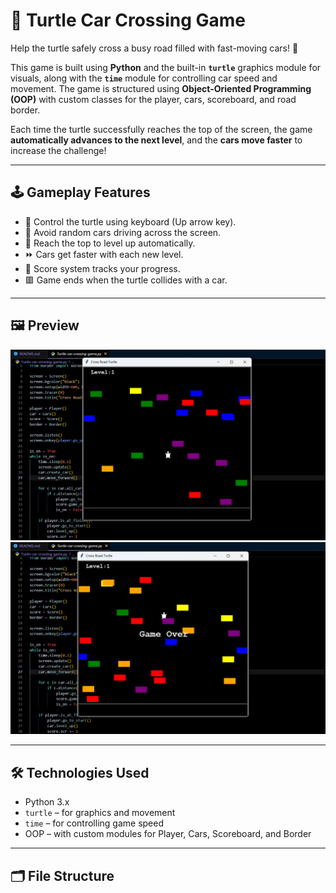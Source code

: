# 🚦 Turtle Car Crossing Game

Help the turtle safely cross a busy road filled with fast-moving cars! 🐢

This game is built using **Python** and the built-in **`turtle`** graphics module for visuals, along with the **`time`** module for controlling car speed and movement. The game is structured using **Object-Oriented Programming (OOP)** with custom classes for the player, cars, scoreboard, and road border.

Each time the turtle successfully reaches the top of the screen, the game **automatically advances to the next level**, and the **cars move faster** to increase the challenge!

---

## 🕹️ Gameplay Features

- 🐢 Control the turtle using keyboard (Up arrow key).
- 🚗 Avoid random cars driving across the screen.
- 🎯 Reach the top to level up automatically.
- ⏩ Cars get faster with each new level.
- 🧠 Score system tracks your progress.
- 🟥 Game ends when the turtle collides with a car.

---

## 🖼️ Preview

![Game Preview](./assets/preview(1).png) 
![Game Preview](./assets/preview(2).png) 

---

## 🛠️ Technologies Used

- Python 3.x
- `turtle` – for graphics and movement
- `time` – for controlling game speed
- OOP – with custom modules for Player, Cars, Scoreboard, and Border

---

## 🗂️ File Structure

